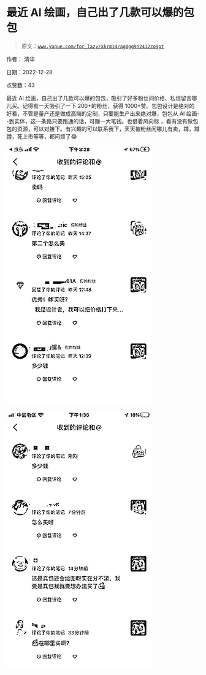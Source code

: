 # 最近 AI 绘画，自己出了几款可以爆的包包

> 原文：[`www.yuque.com/for_lazy/xkrm14/ag0gg9n2412zo9pt`](https://www.yuque.com/for_lazy/xkrm14/ag0gg9n2412zo9pt)

作者： 清华 

日期：2022-12-28 

点赞数：43 

最近 AI 绘画，自己出了几款可以爆的包包，吸引了好多粉丝问价格、私信留言哪儿买。记得有一天吸引了一下 200+的粉丝，获得 1000+赞。包包设计是绝对的好看，不管是量产还是做成高端的定制，只要能生产出来绝对爆，包包从 AI 绘画--到实体，这一条路只要跑通的话，可赚一大笔钱。也借着风向标 ，看有没有做包包的资源，可以对接下。有兴趣的可以联系我下，天天被粉丝问哪儿有卖，蹲，蹲蹲，死上市等等，都问烦了😂 

![](img/571f803b136e74928f7cc26a00339ab0.png)  

![](img/1ac17e35f58a1fe58eac19afb520a550.png)  

